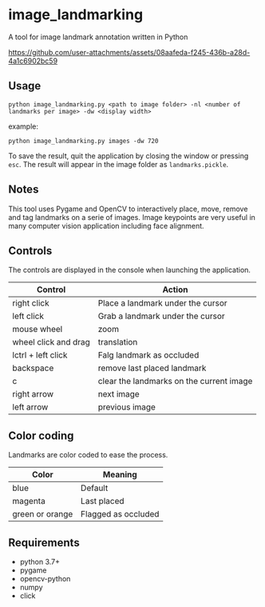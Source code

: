 # image_landmarking
A tool for image landmark annotation written in Python



https://github.com/user-attachments/assets/08aafeda-f245-436b-a28d-4a1c6902bc59



## Usage

`python image_landmarking.py <path to image folder> -nl <number of landmarks per image> -dw <display width>`

example:

`python image_landmarking.py images -dw 720`

To save the result, quit the application by closing the window or pressing `esc`. The result will appear in the image folder as `landmarks.pickle`.

## Notes

This tool uses Pygame and OpenCV to interactively place, move, remove and tag landmarks on a serie of images. Image keypoints are very useful in many computer vision application including face alignment.

## Controls

The controls are displayed in the console when launching the application.

| Control    | Action |
| -------- | ------- |
| right click  | Place a landmark under the cursor  |
| left click | Grab a landmark under the cursor |
| mouse wheel    | zoom   |
| wheel click and drag   | translation  |
| lctrl + left click    | Falg landmark as occluded  |
| backspace    | remove last placed landmark |
| c    | clear the landmarks on the current image |
| right arrow    | next image |
| left arrow    | previous image |


## Color coding

Landmarks are color coded to ease the process.

| Color    | Meaning |
| -------- | ------- |
| blue  | Default |
| magenta | Last placed |
| green or orange | Flagged as occluded |


## Requirements
- python 3.7+
- pygame
- opencv-python
- numpy
- click
